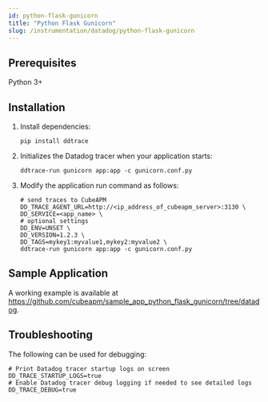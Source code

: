 ```yaml
---
id: python-flask-gunicorn
title: "Python Flask Gunicorn"
slug: /instrumentation/datadog/python-flask-gunicorn
---
```


## Prerequisites

Python 3+

## Installation

1. Install dependencies:

   ```shell
   pip install ddtrace
   ```

2. Initializes the Datadog tracer when your application starts:

    ```shell
    ddtrace-run gunicorn app:app -c gunicorn.conf.py
    ```

4. Modify the application run command as follows:

   ```shell
   # send traces to CubeAPM
   DD_TRACE_AGENT_URL=http://<ip_address_of_cubeapm_server>:3130 \
   DD_SERVICE=<app_name> \
   # optional settings
   DD_ENV=UNSET \
   DD_VERSION=1.2.3 \
   DD_TAGS=mykey1:myvalue1,mykey2:myvalue2 \
   ddtrace-run gunicorn app:app -c gunicorn.conf.py
   ```

## Sample Application

A working example is available at https://github.com/cubeapm/sample_app_python_flask_gunicorn/tree/datadog.

## Troubleshooting

The following can be used for debugging:

```shell
# Print Datadog tracer startup logs on screen
DD_TRACE_STARTUP_LOGS=true
# Enable Datadog tracer debug logging if needed to see detailed logs
DD_TRACE_DEBUG=true
```